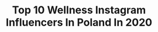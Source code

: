 ---
title: Top 10 Wellness Instagram Influencers In Poland In 2020
description: >-
  Find top wellness Instagram influencers in Poland in 2020. Most popular hashtags: #polishgirl #zosta #love #polskadziewczyna.
platform: Instagram
profiles:
  - username: "dagadomi_fit"
    fullname: >-
      Daga Dominiczak
    location: "Poland"
    followers: 18715
    engagement: 230
    commentsToLikes: 0.034099
    id: ck5q9w04hdabm0i1118trwpka
    verified: false
    hashtags: "#fitbatony, #sando, #mistrzyniswiatafitness, #fitsernik"
  - username: "kayawegewrozka"
    fullname: >-
      Kaya Wege Wróżka
    location: "Poland"
    followers: 24989
    engagement: 443
    commentsToLikes: 0.050225
    id: ck5c09l2dsp7l0i11s6wa2cbd
    verified: false
    hashtags: "#pokarmdlacia, #happyfullmoon, #feelyourfeelings, #feelyourself"
  - username: "keej_sii"
    fullname: >-
      Kinga Ciecieląg
    location: "Poland"
    followers: 14047
    engagement: 807
    commentsToLikes: 0.080540
    id: ck0vzzq4aboas0i19ouxuovb0
    verified: false
    hashtags: "#shoesoftheday, #instawarsaw, #streetstyles, #longhairdocare"
  - username: "pyza_sojova"
    fullname: >-
      Pyza Sojova
    location: "Poland"
    followers: 13132
    engagement: 788
    commentsToLikes: 0.091524
    id: ck0u64dlr11px0i199fusfn2h
    verified: false
    hashtags: "#christmas, #polskimezczyzna, #instakot, #adoptions"
  - username: "alexia.pl_"
    fullname: >-
      Aleksandra Alexia Marek Ⓜ️
    location: "Poland"
    followers: 27290
    engagement: 226
    commentsToLikes: 0.072523
    id: ck5zkvtgpk95b0i141he515rw
    verified: false
    hashtags: "#polskiesylwetki, #zostanwdomu, #panther, #lady"
  - username: "natalyie_"
    fullname: >-
      Natalia Stafińska
    location: "Poland"
    followers: 17708
    engagement: 620
    commentsToLikes: 0.035526
    id: ck6tx8bpaweag0j710h04xetl
    verified: false
    hashtags: "#weekend, #goals, #olimpteam, #blonde"
  - username: "martagrzegorzak"
    fullname: >-
      Marta Grzegorzak
    location: "Poland"
    followers: 10049
    engagement: 819
    commentsToLikes: 0.037870
    id: ck0uelu6slnkb0i19vb27ara6
    verified: false
    hashtags: "#soup, #hairinspo, #curlyhair, #lazyday"
  - username: "iga.co.smiga"
    fullname: >-
      Iga Baumgart-Witan
    location: "Poland"
    followers: 33717
    engagement: 991
    commentsToLikes: 0.007183
    id: ck5hhh4j7879f0i11t95hxgwe
    verified: false
    hashtags: "#hubby, #womensweekchallenge, #womenday, #przegladsportowy"
  - username: "juliazalewska"
    fullname: >-
      𝓙. 𝓜. 𝓩𝓪𝓵𝓮𝔀𝓼𝓴𝓪
    location: "Poland"
    followers: 366011
    engagement: 1104
    commentsToLikes: 0.004478
    id: ck5q5gagbsr650i11ugp8pex5
    verified: false
    hashtags: "#allblackoutfit, #beluga, #morningvibes, #citycentre"
  - username: "dsroczynska"
    fullname: >-
      PRACA ZDALNA 💻| BIZNES💎
    location: "Poland"
    followers: 8797
    engagement: 1002
    commentsToLikes: 0.061116
    id: ck15qb2yd1zg40i19fkyzuxvy
    verified: false
    hashtags: "#motywacja, #mieszkanie, #przyciaganie, #look"
---